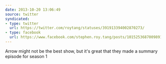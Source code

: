```yaml
---
date: 2013-10-20 13:06:49
source: twitter
syndicated:
- type: twitter
  url: https://twitter.com/roytang/statuses/391913394002870273/
- type: facebook
  url: https://www.facebook.com/stephen.roy.tang/posts/10152536870098912
---
```


Arrow might not be the best show, but it's great that they made a summary episode for season 1